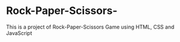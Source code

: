 # Rock-Paper-Scissors-
This is a project of Rock-Paper-Scissors Game using HTML, CSS and JavaScript
